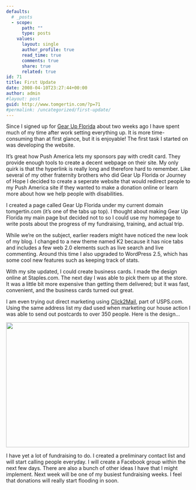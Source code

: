 ```yaml
---
defaults:
  # _posts
  - scope:
      path: ""
      type: posts
    values:
      layout: single
      author_profile: true
      read_time: true
      comments: true
      share: true
      related: true
id: 71
title: First Update
date: 2008-04-10T23:27:44+00:00
author: admin
#layout: post
guid: http://www.tomgertin.com/?p=71
#permalink: /uncategorized/first-update/
---
```

Since I signed up for [Gear Up Florida](http://www.tomgertin.com/gearupflorida/) about two weeks ago I have spent much of my time after work setting everything up. It is more time-consuming than at first glance, but it is enjoyable! The first task I started on was developing the website.

It’s great how Push America lets my sponsors pay with credit card. They provide enough tools to create a decent webpage on their site. My only quirk is that the hyperlink is really long and therefore hard to remember. Like several of my other fraternity brothers who did Gear Up Florida or Journey of Hope I decided to create a seperate website that would redirect people to my Push America site if they wanted to make a donation online or learn more about how we help people with disabilities.

I created a page called Gear Up Florida under my current domain tomgertin.com (it’s one of the tabs up top). I thought about making Gear Up Florida my main page but decided not to so I could use my homepage to write posts about the progress of my fundraising, training, and actual trip.

While we’re on the subject, earlier readers might have noticed the new look of my blog. I changed to a new theme named K2 because it has nice tabs and includes a few web 2.0 elements such as live search and live commenting. Around this time I also upgraded to WordPress 2.5, which has some cool new features such as keeping track of stats.

With my site updated, I could create business cards. I made the design online at Staples.com. The next day I was able to pick them up at the store. It was a little bit more expensive than getting them delivered; but it was fast, convenient, and the business cards turned out great.

I am even trying out direct marketing using [Click2Mail](http://www.click2mail.com/), part of USPS.com. Using the same address list my dad used when marketing our house action I was able to send out postcards to over 350 people. Here is the design…

[<img class="alignnone size-full wp-image-73" title="guf_post2" src="http://www.tomgertin.com/blog/wp-content/uploads/2008/04/guf_post2.png" alt="" width="500" height="341" />](http://www.tomgertin.com/blog/wp-content/uploads/2008/04/guf_post2.png)

I have yet a lot of fundraising to do. I created a preliminary contact list and will start calling people everyday. I will create a Facebook group within the next few days. There are also a bunch of other ideas I have that I might implement. Next week will be one of my busiest fundraising weeks. I feel that donations will really start flooding in soon.
